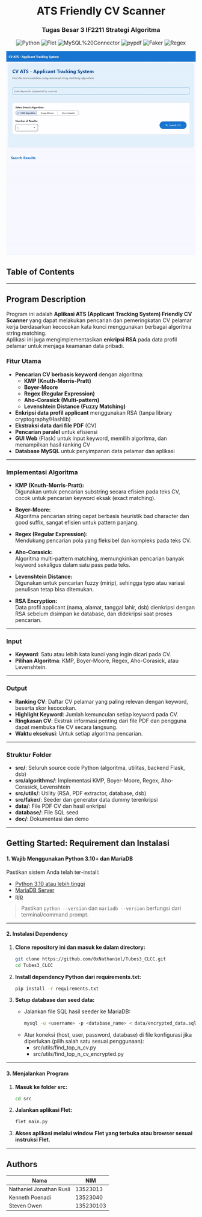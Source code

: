 <div align="center"> 
  <h1> ATS Friendly CV Scanner </h1>
  <h3> Tugas Besar 3 IF2211 Strategi Algoritma </h3>

![Python](https://img.shields.io/badge/Python-3.10%2B-blue?logo=python)
![Flet](https://img.shields.io/badge/Flet-UI-green?logo=flet)
![MySQL%20Connector](https://img.shields.io/badge/MySQL%20Connector-Database-blue?logo=mysql)
![pypdf](https://img.shields.io/badge/pypdf-PDF--Parsing-yellow?logo=adobeacrobatreader)
![Faker](https://img.shields.io/badge/Faker-Dummy%20Data-orange?logo=python)
![Regex](https://img.shields.io/badge/Regex-Built--in-lightgrey)

![DEMO GIF](./doc/Demo.gif)

</div>

## Table of Contents

---

## Program Description

Program ini adalah **Aplikasi ATS (Applicant Tracking System) Friendly CV Scanner** yang dapat melakukan pencarian dan pemeringkatan CV pelamar kerja berdasarkan kecocokan kata kunci menggunakan berbagai algoritma string matching.  
Aplikasi ini juga mengimplementasikan **enkripsi RSA** pada data profil pelamar untuk menjaga keamanan data pribadi.

### Fitur Utama

- **Pencarian CV berbasis keyword** dengan algoritma:
  - **KMP (Knuth-Morris-Pratt)**
  - **Boyer-Moore**
  - **Regex (Regular Expression)**
  - **Aho-Corasick (Multi-pattern)**
  - **Levenshtein Distance (Fuzzy Matching)**
- **Enkripsi data profil applicant** menggunakan RSA (tanpa library cryptography/Hashlib)
- **Ekstraksi data dari file PDF** (CV)
- **Pencarian paralel** untuk efisiensi
- **GUI Web** (Flask) untuk input keyword, memilih algoritma, dan menampilkan hasil ranking CV
- **Database MySQL** untuk penyimpanan data pelamar dan aplikasi

---

### Implementasi Algoritma

- **KMP (Knuth-Morris-Pratt):**  
  Digunakan untuk pencarian substring secara efisien pada teks CV, cocok untuk pencarian keyword eksak (exact matching).

- **Boyer-Moore:**  
  Algoritma pencarian string cepat berbasis heuristik bad character dan good suffix, sangat efisien untuk pattern panjang.

- **Regex (Regular Expression):**  
  Mendukung pencarian pola yang fleksibel dan kompleks pada teks CV.

- **Aho-Corasick:**  
  Algoritma multi-pattern matching, memungkinkan pencarian banyak keyword sekaligus dalam satu pass pada teks.

- **Levenshtein Distance:**  
  Digunakan untuk pencarian fuzzy (mirip), sehingga typo atau variasi penulisan tetap bisa ditemukan.

- **RSA Encryption:**  
  Data profil applicant (nama, alamat, tanggal lahir, dsb) dienkripsi dengan RSA sebelum disimpan ke database, dan didekripsi saat proses pencarian.

---

### Input

- **Keyword**: Satu atau lebih kata kunci yang ingin dicari pada CV.
- **Pilihan Algoritma**: KMP, Boyer-Moore, Regex, Aho-Corasick, atau Levenshtein.

---

### Output

- **Ranking CV**: Daftar CV pelamar yang paling relevan dengan keyword, beserta skor kecocokan.
- **Highlight Keyword**: Jumlah kemunculan setiap keyword pada CV.
- **Ringkasan CV**: Ekstrak informasi penting dari file PDF dan pengguna dapat membuka file CV secara langsung.
- **Waktu eksekusi**: Untuk setiap algoritma pencarian.

---

### Struktur Folder

- **src/**: Seluruh source code Python (algoritma, utilitas, backend Flask, dsb)
- **src/algorithms/**: Implementasi KMP, Boyer-Moore, Regex, Aho-Corasick, Levenshtein
- **src/utils/**: Utility (RSA, PDF extractor, database, dsb)
- **src/faker/**: Seeder dan generator data dummy terenkripsi
- **data/**: File PDF CV dan hasil enkripsi
- **database/**: File SQL seed
- **doc/**: Dokumentasi dan demo

---

## Getting Started: Requirement dan Instalasi

#### 1. Wajib Menggunakan Python 3.10+ dan MariaDB

Pastikan sistem Anda telah ter-install:

- [Python 3.10 atau lebih tinggi](https://www.python.org/downloads/)
- [MariaDB Server](https://mariadb.org/download/)
- [pip](https://pip.pypa.io/en/stable/)

> Pastikan `python --version` dan `mariadb --version` berfungsi dari terminal/command prompt.

---

#### 2. Instalasi Dependency

1. **Clone repository ini dan masuk ke dalam directory:**

   ```bash
   git clone https://github.com/0xNathaniel/Tubes3_CLCC.git
   cd Tubes3_CLCC
   ```

2. **Install dependency Python dari requirements.txt:**

   ```bash
   pip install -r requirements.txt
   ```

3. **Setup database dan seed data:**
   - Jalankan file SQL hasil seeder ke MariaDB:
     ```bash
     mysql -u <username> -p <database_name> < data/encrypted_data.sql
     ```
   - Atur koneksi (host, user, password, database) di file konfigurasi jika diperlukan (pilih salah satu sesuai penggunaan):
     - src/utils/find_top_n_cv.py
     - src/utils/find_top_n_cv_encrypted.py

---

#### 3. Menjalankan Program

1. **Masuk ke folder src:**

   ```bash
   cd src
   ```

2. **Jalankan aplikasi Flet:**

   ```bash
   flet main.py
   ```

3. **Akses aplikasi melalui window Flet yang terbuka atau browser sesuai instruksi Flet.**

---

## Authors

| Nama                     | NIM       |
| ------------------------ | --------- |
| Nathaniel Jonathan Rusli | 13523013  |
| Kenneth Poenadi          | 13523040  |
| Steven Owen              | 135230103 |
